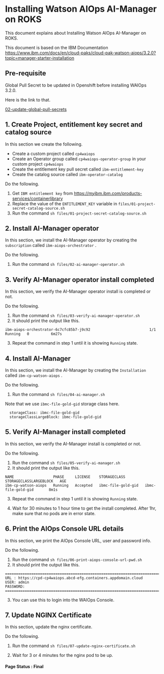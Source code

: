 # Installing Watson AIOps AI-Manager on ROKS

This document explains about Installing Watson AIOps AI-Manager on ROKS.

This document is based on the IBM Documentation https://www.ibm.com/docs/en/cloud-paks/cloud-pak-watson-aiops/3.2.0?topic=manager-starter-installation

## Pre-requisite

Global Pull Secret to be updated in Openshift before installing WAIOps 3.2.0. 

Here is the link to that.

[02-update-global-pull-secrets](./02-install-ai-manager-update-global-pull-secrets)

## 1. Create Project, entitlement key secret and catalog source  

In this section we create the following.

- Create a custom project called `cp4waiops`
- Create an Operator group called `cp4waiops-operator-group` in your custom project `cp4waiops`
- Create the entitlement key pull secret called `ibm-entitlement-key`
- Create the catalog source called `ibm-operator-catalog`

Do the following.

1. Get `IBM entitlement key` from https://myibm.ibm.com/products-services/containerlibrary
2. Replace the value of the `ENTITLEMENT_KEY` variable in `files/01-project-secret-catalog-source.sh`
3. Run the command `sh files/01-project-secret-catalog-source.sh`

## 2. Install  AI-Manager operator

In this section, we install the AI-Manager operator by creating the `subscription` called `ibm-aiops-orchestrator` .

Do the following.

1. Run the command `sh files/02-ai-manager-operator.sh`

## 3. Verify  AI-Manager operator install completed

In this section, we verify the AI-Manager operator install is completed or not.

Do the following.

1. Run the command `sh files/03-verify-ai-manager-operator.sh`
2. It should print the output like this.
```
ibm-aiops-orchestrator-6c7cfc85b7-j9c92                           1/1     Running   0          6m27s
```
3. Repeat the command in step 1 until it is showing `Running` state.

## 4. Install AI-Manager

In this section, we install the AI-Manager by creating the `Installation` called `ibm-cp-watson-aiops` .

Do the following.

1. Run the command `sh files/04-ai-manager.sh`

Note that we use `ibmc-file-gold-gid` storage class here.

```
  storageClass: ibmc-file-gold-gid
  storageClassLargeBlock: ibmc-file-gold-gid
```

## 5. Verify AI-Manager install completed

In this section, we verify the AI-Manager install is completed or not.

Do the following.

1. Run the command `sh files/05-verify-ai-manager.sh`
2. It should print the output like this.
```
NAME                  PHASE     LICENSE    STORAGECLASS         STORAGECLASSLARGEBLOCK   AGE
ibm-cp-watson-aiops   Running   Accepted   ibmc-file-gold-gid   ibmc-file-gold-gid       8m1s
```
3. Repeat the command in step 1 until it is showing `Running` state.

4. Wait for 30 minutes to 1 hour time to get the install completed. After 1hr, make sure that no pods are in error state.

## 6. Print the AIOps Console URL details

In this section, we print the AIOps Console URL, user and password info.

Do the following.

1. Run the command `sh files/06-print-aiops-console-url-pwd.sh`
2. It should print the output like this.
```
====================================================================================
URL : https://cpd-cp4waiops.abcd-efg.containers.appdomain.cloud
USER: admin
PASSWORD: 
====================================================================================
```
3. You can use this to login into the WAIOps Console.


## 7. Update NGINX Certificate

In this section, update the nginx certificate.

Do the following.

1. Run the command `sh files/07-update-nginx-certificate.sh`

2. Wait for 3 or 4 minutes for the nginx pod to be up.



#### Page Status : Final
